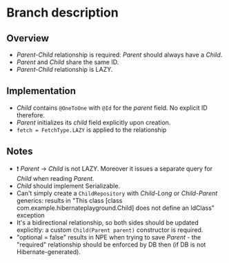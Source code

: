 # Branch description
## Overview
- _Parent-Child_ relationship is required: _Parent_ should always have a _Child_.
- _Parent_ and _Child_ share the same ID.
- _Parent-Child_ relationship is LAZY.

## Implementation
 - _Child_ contains `@OneToOne` with `@Id` for the _parent_ field. No explicit ID therefore.
 - _Parent_ initializes its _child_ field explicitly upon creation.
 - `fetch = FetchType.LAZY` is applied to the relationship

## Notes
- :exclamation: _Parent_ -> _Child_ is not LAZY. Moreover it issues a separate query for _Child_ when reading _Parent_.
- _Child_ should implement Serializable.
- Can't simply create a `ChildRepository` with _Child-Long_ or _Child-Parent_ generics: results in "This class [class com.example.hibernateplayground.Child] does not define an IdClass" exception
- It's a bidirectional relationship, so both sides should be updated explicitly: a custom `Child(Parent parent)` constructor is required.
- "optional = false" results in NPE when trying to save _Parent_ - the "required" relationship should be enforced by DB then (if DB is not Hibernate-generated).
